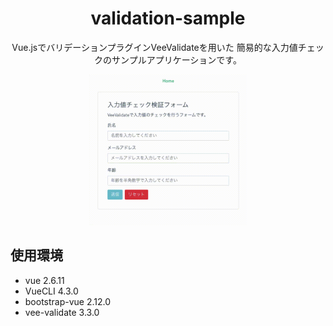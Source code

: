 <div align="center">
    <h1>validation-sample</h1>
    <p>
        Vue.jsでバリデーションプラグインVeeValidateを用いた
        簡易的な入力値チェックのサンプルアプリケーションです。<br>
    </p>
<img height="50%" width="50%" src="/public/vee_validate.gif">
</div>
<h2>使用環境</h2>
<ul>
    <li>vue 2.6.11</li>
    <li>VueCLI 4.3.0</li>
    <li>bootstrap-vue 2.12.0</li>
    <li>vee-validate 3.3.0</li>
</ul>

